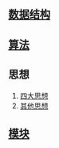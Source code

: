 ##  [数据结构](./数据结构.md)    

##  [算法](./算法.md)          

## 思想       
  1.  [四大思想](./四大思想.md)       
  2.  [其他思想](./其他思想.md)       

## [模块](./模块.md)        
